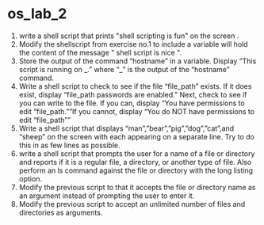 # os_lab_2

<ol>
  <li>write a shell script that prints "shell scripting is fun" on the screen .</li>
  <li>Modify the shellscript from exercise no.1 to include a variable will hold the content of the message " shell script is nice ".</li>
  <li>Store the output of the command “hostname” in a variable. Display “This script is running on _.” where “_” is the output of the “hostname” command.</li>
  <li>Write a shell script to check to see if the file “file_path” exists. If it does exist, display “file_path passwords are enabled.” Next, check to see if you can write to the file. If you can, display “You have permissions to edit “file_path.””If you cannot, display “You do NOT have permissions to edit “file_path””</li>
  <li> Write a shell script that displays “man”,”bear”,”pig”,”dog”,”cat”,and “sheep” on the screen with each appearing on a separate line. Try to do this in as few lines as possible. </li>
  <li>write a shell script that prompts the user for a name of a file or directory and reports if it is a regular file, a directory, or another type of file. Also perform an ls command against the file or directory with the long listing option.</li>
  <li>Modify the previous script to that it accepts the file or directory name as an argument instead of prompting the user to enter it.</li>
  <li>Modify the previous script to accept an unlimited number of files and directories as arguments.</li>
</ol>
